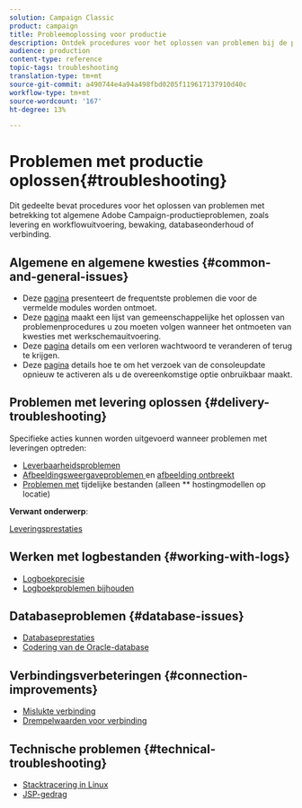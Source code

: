 ```yaml
---
solution: Campaign Classic
product: campaign
title: Probleemoplossing voor productie
description: Ontdek procedures voor het oplossen van problemen bij de productie met betrekking tot de configuratie, de controle, het verbeteringsproces, de gegevensverwerking, en de procedure van het gegevensbestandonderhoud van Adobe Campaign.
audience: production
content-type: reference
topic-tags: troubleshooting
translation-type: tm+mt
source-git-commit: a490744e4a94a498fbd0205f119617137910d40c
workflow-type: tm+mt
source-wordcount: '167'
ht-degree: 13%

---
```



# Problemen met productie oplossen{#troubleshooting}

Dit gedeelte bevat procedures voor het oplossen van problemen met betrekking tot algemene Adobe Campaign-productieproblemen, zoals levering en workflowuitvoering, bewaking, databaseonderhoud of verbinding.

## Algemene en algemene kwesties {#common-and-general-issues}

* Deze [pagina](../../production/using/modules-and-frequent-issues.md) presenteert de frequentste problemen die voor de vermelde modules worden ontmoet.
* Deze [pagina](../../production/using/workflow-execution.md) maakt een lijst van gemeenschappelijke het oplossen van problemenprocedures u zou moeten volgen wanneer het ontmoeten van kwesties met werkschemauitvoering.
* Deze [pagina](../../production/using/lost-password.md) details om een verloren wachtwoord te veranderen of terug te krijgen.
* Deze [pagina](../../production/using/console-update.md) details hoe te om het verzoek van de consoleupdate opnieuw te activeren als u de overeenkomstige optie onbruikbaar maakt.

## Problemen met levering oplossen {#delivery-troubleshooting}

Specifieke acties kunnen worden uitgevoerd wanneer problemen met leveringen optreden:
* [Leverbaarheidsproblemen](../../production/using/performance-and-throughput-issues.md#deliverability_issues)
* [Afbeeldingsweergaveproblemen ](../../production/using/image-display-issues.md) en  [afbeelding ontbreekt](../../production/using/images-missing.md)
* [Problemen met](../../production/using/temporary-files.md)  tijdelijke bestanden (alleen ** hostingmodellen op locatie)

**Verwant onderwerp**:

[Leveringsprestaties](../../delivery/using/delivery-performances.md)

## Werken met logbestanden {#working-with-logs}

* [Logboekprecisie](../../production/using/log-precision.md)
* [Logboekproblemen bijhouden](../../production/using/tracking-logs-issues.md)

## Databaseproblemen {#database-issues}

* [Databaseprestaties](../../production/using/database-performances.md)
* [Codering van de Oracle-database](../../production/using/encoding-of-the-oracle-database.md)

## Verbindingsverbeteringen {#connection-improvements}

* [Mislukte verbinding](../../production/using/failure-to-connect.md)
* [Drempelwaarden voor verbinding](../../production/using/connection-thresholds.md)

## Technische problemen {#technical-troubleshooting}

* [Stacktracering in Linux](../../production/using/stack-trace-in-linux.md)
* [JSP-gedrag](../../production/using/jsp-behavior.md)
<!-- * [Locating Tomcat version](../../production/using/locate-tomcat-version.md)-->